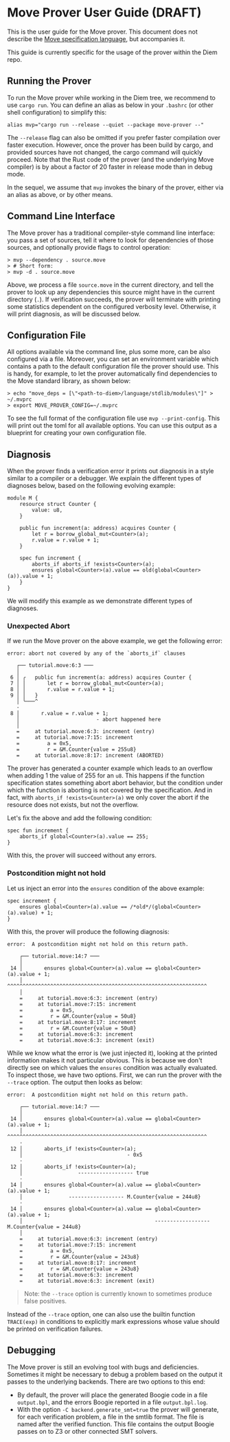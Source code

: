 # Move Prover User Guide (DRAFT)

This is the user guide for the Move prover. This document does not describe the
[Move specification language](spec-lang.md), but accompanies it.

This guide is currently specific for the usage of the prover within the Diem repo.

## Running the Prover

To run the Move prover while working in the Diem tree, we recommend to use `cargo run`. You can define an alias
as below in your `.bashrc` (or other shell configuration) to simplify this:

```shell script
alias mvp="cargo run --release --quiet --package move-prover --"
```

The `--release` flag can also be omitted if you prefer faster compilation over faster execution. However, once the
prover has been build by cargo, and provided sources have not changed, the cargo command will quickly proceed.
Note that the Rust code of the prover (and the underlying Move compiler) is by about a factor of 20 faster in
release mode than in debug mode.

In the sequel, we assume that `mvp` invokes the binary of the prover, either via an alias as above, or by
other means.

## Command Line Interface

The Move prover has a traditional compiler-style command line interface: you pass a set of sources, tell it where to
look for dependencies of those sources, and optionally provide flags to control operation:

```shell script
> mvp --dependency . source.move
> # Short form:
> mvp -d . source.move
```

Above, we process a file `source.move` in the current directory, and tell the prover to look up any dependencies this source
might have in the current directory (`.`). If verification succeeds, the prover will terminate with printing
some statistics dependent on the configured verbosity level. Otherwise, it will print diagnosis, as will be
discussed below.

## Configuration File

All options available via the command line, plus some more, can be also configured via a file. Moreover, you can
set an environment variable which contains a path to the default configuration file the prover should use. This is handy,
for example, to let the prover automatically find dependencies to the Move standard library, as shown below:

```shell script
> echo "move_deps = [\"<path-to-diem>/language/stdlib/modules\"]" > ~/.mvprc
> export MOVE_PROVER_CONFIG=~/.mvprc
```

To see the full format of the configuration file use `mvp --print-config`. This will print out the toml for
all available options. You can use this output as a blueprint for creating your own configuration
file.

## Diagnosis

When the prover finds a verification error it prints out diagnosis in a style similar to a compiler or a debugger. We
explain the different types of diagnoses below, based on the following evolving example:

```move
module M {
    resource struct Counter {
        value: u8,
    }

    public fun increment(a: address) acquires Counter {
        let r = borrow_global_mut<Counter>(a);
        r.value = r.value + 1;
    }

    spec fun increment {
        aborts_if aborts_if !exists<Counter>(a);
        ensures global<Counter>(a).value == old(global<Counter>(a)).value + 1;
    }
}
```

We will modify this example as we demonstrate different types of diagnoses.

### Unexpected Abort

If we run the Move prover on the above example, we get the following error:

```
error: abort not covered by any of the `aborts_if` clauses

   ┌── tutorial.move:6:3 ───
   │
 6 │ ╭   public fun increment(a: address) acquires Counter {
 7 │ │       let r = borrow_global_mut<Counter>(a);
 8 │ │       r.value = r.value + 1;
 9 │ │   }
   │ ╰───^
   ·
 8 │       r.value = r.value + 1;
   │                         - abort happened here
   │
   =     at tutorial.move:6:3: increment (entry)
   =     at tutorial.move:7:15: increment
   =         a = 0x5,
   =         r = &M.Counter{value = 255u8}
   =     at tutorial.move:8:17: increment (ABORTED)
```

The prover has generated a counter example which leads to an overflow when adding 1 the value of 255 for an `u8`.
This happens if the function specification states something abort abort behavior, but the condition under which
the function is aborting is not covered by the specification. And in fact, with `aborts_if !exists<Counter>(a)` we
only cover the abort if the resource does not exists, but not the overflow.

Let's fix the above and add the following condition:

```move
spec fun increment {
    aborts_if global<Counter>(a).value == 255;
}
```

With this, the prover will succeed without any errors.

### Postcondition might not hold

Let us inject an error into the `ensures` condition of the above example:

```move
spec increment {
    ensures global<Counter>(a).value == /*old*/(global<Counter>(a).value) + 1;
}
```

With this, the prover will produce the following diagnosis:

```
error:  A postcondition might not hold on this return path.

    ┌── tutorial.move:14:7 ───
    │
 14 │       ensures global<Counter>(a).value == global<Counter>(a).value + 1;
    │       ^^^^^^^^^^^^^^^^^^^^^^^^^^^^^^^^^^^^^^^^^^^^^^^^^^^^^^^^^^^^^^^^^
    │
    =     at tutorial.move:6:3: increment (entry)
    =     at tutorial.move:7:15: increment
    =         a = 0x5,
    =         r = &M.Counter{value = 50u8}
    =     at tutorial.move:8:17: increment
    =         r = &M.Counter{value = 50u8}
    =     at tutorial.move:6:3: increment
    =     at tutorial.move:6:3: increment (exit)
```

While we know what the error is (we just injected it), looking at the printed information makes it not particular
obvious. This is because we don't directly see on which values the `ensures` condition was actually evaluated. To
inspect those, we have two options. First, we can run the prover with the `--trace` option. The output then
looks as below:

```
error:  A postcondition might not hold on this return path.

    ┌── tutorial.move:14:7 ───
    │
 14 │       ensures global<Counter>(a).value == global<Counter>(a).value + 1;
    │       ^^^^^^^^^^^^^^^^^^^^^^^^^^^^^^^^^^^^^^^^^^^^^^^^^^^^^^^^^^^^^^^^^
    ·
 12 │       aborts_if !exists<Counter>(a);
    │                                  - 0x5
    ·
 12 │       aborts_if !exists<Counter>(a);
    │                  ------------------ true
    ·
 14 │       ensures global<Counter>(a).value == global<Counter>(a).value + 1;
    │               ------------------ M.Counter{value = 244u8}
    ·
 14 │       ensures global<Counter>(a).value == global<Counter>(a).value + 1;
    │                                           ------------------ M.Counter{value = 244u8}
    │
    =     at tutorial.move:6:3: increment (entry)
    =     at tutorial.move:7:15: increment
    =         a = 0x5,
    =         r = &M.Counter{value = 243u8}
    =     at tutorial.move:8:17: increment
    =         r = &M.Counter{value = 243u8}
    =     at tutorial.move:6:3: increment
    =     at tutorial.move:6:3: increment (exit)
```

> Note: the `--trace` option is currently known to sometimes produce false positives.

Instead of the `--trace` option, one can also use the builtin function `TRACE(exp)` in conditions to explicitly
mark expressions whose value should be printed on verification failures.

## Debugging

The Move prover is still an evolving tool with bugs and deficiencies. Sometimes it might be necessary to debug
a problem based on the output it passes to the underlying backends. There are two options to this end:

- By default, the prover will place the generated Boogie code in a file `output.bpl`, and the errors Boogie reported
  in a file `output.bpl.log`.
- With the option `-C backend.generate_smt=true` the prover will generate, for each verification problem, a file in
  the smtlib format. The file is named after the verified function. This file contains the output Boogie
  passes on to Z3 or other connected SMT solvers.
